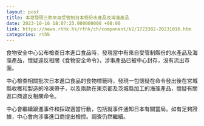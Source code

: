 ```yaml
---
layout: post
title: 本港發現三款來自受管制日本縣份水產品及海藻產品
date: 2023-10-16 18:07:25.000000000 +08:00
link: https://news.rthk.hk/rthk/ch/component/k2/1723382-20231016.htm
categories: rthk
---
```


食物安全中心公布檢查日本進口食品時，發現當中有來自受管制縣份的水產品及海藻產品，懷疑違反相關《食物安全命令》，涉事產品已被中心封存，沒有流出市面。

中心檢查相關批次日本進口食品的食物標籤時，發現一包懷疑在命令發出後在宮城縣收穫和製造的冷凍帶子，以及兩款在東京都及茨城縣加工的海藻產品，懷疑有關進口商違反相關命令。

中心會繼續跟進事件和採取適當行動，包括就事件通知日本有關當局。如有足夠證據，中心會向涉事進口商提出檢控。調查仍然繼續。
